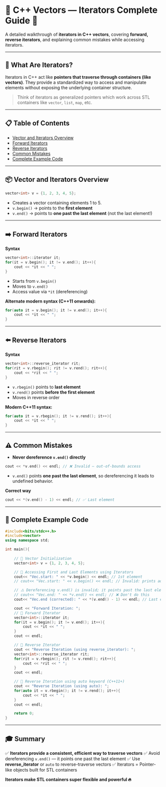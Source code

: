 # 📖 C++ Vectors — Iterators Complete Guide 🚀

A detailed walkthrough of **iterators in C++ vectors**, covering **forward, reverse iterators**, and explaining common mistakes while accessing iterators.

---

## 📌 What Are Iterators?

Iterators in C++ act like **pointers that traverse through containers (like vectors)**.
They provide a standardized way to access and manipulate elements without exposing the underlying container structure.

> Think of iterators as generalized pointers which work across STL containers like `vector`, `list`, `map`, etc.

---

## 📋 Table of Contents

* [Vector and Iterators Overview](#vector-and-iterators-overview)
* [Forward Iterators](#forward-iterators)
* [Reverse Iterators](#reverse-iterators)
* [Common Mistakes](#common-mistakes)
* [Complete Example Code](#complete-example-code)

---

## 📦 Vector and Iterators Overview

```cpp
vector<int> v = {1, 2, 3, 4, 5};
```

* Creates a vector containing elements 1 to 5.
* `v.begin()` → points to the **first element**
* `v.end()` → points to **one past the last element** (not the last element!)

---

## ➡️ Forward Iterators

**Syntax**

```cpp
vector<int>::iterator it;
for(it = v.begin(); it != v.end(); it++){
    cout << *it << " ";
}
```

* Starts from `v.begin()`
* Moves to `v.end()`
* Access value via `*it` (dereferencing)

**Alternate modern syntax (C++11 onwards):**

```cpp
for(auto it = v.begin(); it != v.end(); it++){
    cout << *it << " ";
}
```

---

## ⬅️ Reverse Iterators

**Syntax**

```cpp
vector<int>::reverse_iterator rit;
for(rit = v.rbegin(); rit != v.rend(); rit++){
    cout << *rit << " ";
}
```

* `v.rbegin()` points to **last element**
* `v.rend()` points **before the first element**
* Moves in reverse order

**Modern C++11 syntax:**

```cpp
for(auto it = v.rbegin(); it != v.rend(); it++){
    cout << *it << " ";
}
```

---

## ⚠️ Common Mistakes

* **Never dereference `v.end()` directly**

```cpp
cout << *v.end() << endl; // ❌ Invalid — out-of-bounds access
```

* `v.end()` points **one past the last element**, so dereferencing it leads to undefined behavior.

**Correct way**

```cpp
cout << *(v.end() - 1) << endl; // ✅ Last element
```

---

## 📜 Complete Example Code

```cpp
#include<bits/stdc++.h>
#include<vector>
using namespace std;

int main(){
    
    // 📌 Vector Initialization
    vector<int> v = {1, 2, 3, 4, 5};

    // 📌 Accessing First and Last Elements using Iterators
    cout<< "Vec.start: " << *v.begin() << endl; // 1st element
    // cout<< "Vec.start: " << v.begin() << endl; // Invalid: prints address

    // ⚠️ Dereferencing v.end() is invalid; it points past the last element
    // cout<< "Vec.end: " << *v.end() << endl; // ❌ Don't do this
    cout<< "Vec.end (corrected): " << *(v.end() - 1) << endl; // Last element

    cout << "Forward Iteration: ";
    // 📌 Forward Iterator
    vector<int>::iterator it;
    for(it = v.begin(); it != v.end(); it++){
        cout << *it << " ";
    }
    cout << endl;

    // 📌 Reverse Iterator
    cout << "Reverse Iteration (using reverse_iterator): ";
    vector<int>::reverse_iterator rit;
    for(rit = v.rbegin(); rit != v.rend(); rit++){
        cout << *rit << " ";
    }
    cout << endl;

    // 📌 Reverse Iteration using auto keyword (C++11+)
    cout << "Reverse Iteration (using auto): ";
    for(auto it = v.rbegin(); it != v.rend(); it++){
        cout << *it << " ";
    }
    cout << endl;

    return 0;
}
```

---

## 🎓 Summary

✅ **Iterators provide a consistent, efficient way to traverse vectors**
✅ Avoid dereferencing `v.end()` — it points one past the last element
✅ Use **reverse\_iterator** or `auto` to reverse-traverse vectors
✅ Iterators = Pointer-like objects built for STL containers

**Iterators make STL containers super flexible and powerful 🔥**
